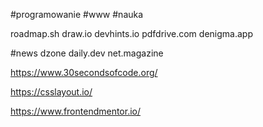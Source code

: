 #programowanie #www #nauka 

roadmap.sh
draw.io
devhints.io
pdfdrive.com
denigma.app

#news
dzone
daily.dev
net.magazine

https://www.30secondsofcode.org/

https://csslayout.io/

https://www.frontendmentor.io/